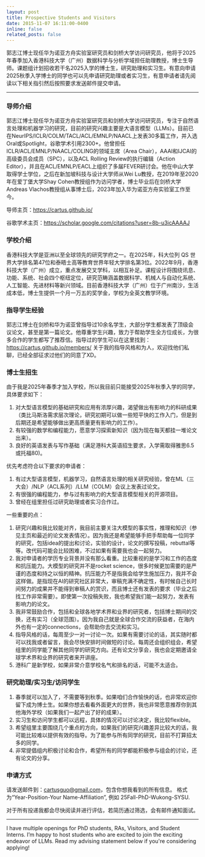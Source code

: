 ```yaml
---
layout: post
title: Prospective Students and Visitors
date: 2015-11-07 16:11:00-0400
inline: false
related_posts: false
---
```


郭志江博士现任华为诺亚方舟实验室研究员和剑桥大学访问研究员，他将于2025年春季加入香港科技大学（广州）数据科学与分析学域担任助理教授，博士生导师。课题组计划招收若干名2025入学的博士生，研究助理和实习生。有意向申请2025秋季入学博士的同学也可以先申请研究助理或者实习生，有意申请者请先阅读以下相关指引然后按照要求发送邮件提交申请。

---

### 导师介绍

郭志江博士现任华为诺亚方舟实验室研究员和剑桥大学访问研究员，专注于自然语言处理和机器学习的研究，目前的研究兴趣主要是大语言模型（LLMs）。目前已在NeurIPS/ICLR/COLM/TACL/ACL/EMNLP/NAACL上发表30多篇工作，并入选Oral或Spotlight，谷歌学术引用2300+。他曾担任ICLR/ACL/EMNLP/NAACL/COLING的领域主席（Area Chair），AAAI和IJCAI的高级委员会成员（SPC），以及ACL Rolling Review的执行编辑（Action Editor），并且在ACL/EMNLP/EACL上组织了多届FEVER研讨会。他在中山大学取得学士学位，之后在新加坡科技与设计大学师从Wei Lu教授，在2019年至2020年在爱丁堡大学Shay Cohen教授组作为访问学者，博士毕业后在剑桥大学Andreas Vlachos教授组从事博士后，2023年加入华为诺亚方舟实验室工作至今。

导师主页：https://cartus.github.io/

谷歌学术主页：https://scholar.google.com/citations?user=8b-u3icAAAAJ

### 学校介绍

香港科技大学是亚洲以至全球领先的研究学府之一。在2025年，科大位列 QS 世界大学排名第47位和泰晤士高等教育世界年轻大学排名第3位。2022年9月，香港科技大学（广州）成立，重点发展交叉学科，以相互补足。课程设计将围绕讯息、功能、系统、社会四个枢纽定位，研究范畴涵盖数据科学、机械人与自动化系统、人工智能、先进材料等新兴领域。目前香港科技大学（广州）位于广州南沙，生活成本低，博士生提供一个月一万五的奖学金，学校为全英文教学环境。


### 指导学生经验

郭志江博士在剑桥和华为诺亚曾指导过10余名学生，大部分学生都发表了顶级会议论文，甚至是第一篇论文。他尊重学生兴趣，致力于帮助学生全方位成长，为很多合作的学生都写了推荐信。指导过的学生可以在这里找到：https://cartus.github.io/members/ 关于我的指导风格和为人，欢迎找他们私聊，已经全部征求过他们的同意了XD。

### 博士生招生

由于我是2025年春季才加入学校，所以我目前只能接受2025年秋季入学的同学，具体要求如下：
1. 对大型语言模型的基础研究和应用有浓厚兴趣，渴望做出有影响力的科研成果（类比马斯洛需求层次理论，研究初期可以做一些短平快的工作入门，但是到后期还是希望能够做出更高质量更有影响力的工作）。
2. 有较强的数学和编程能力，愿意学习探索新知识（因为现在每天都挂一堆论文出来）。
3. 良好的英语发表与写作基础（满足港科大英语招生要求，入学需取得雅思6.5或托福80)。

优先考虑符合以下要求的申请者：
1. 有过大型语言模型，机器学习，自然语言处理的相关研究经验，曾在ML（三大会）/NLP（ACL系列）/LLM（COLM）会议上发表过论文。
2. 有很强的编程能力，参与过有影响力的大型语言模型相关的开源项目。
3. 曾经在组里担任过研究助理或者实习合作过。

一些重要的点：
1. 研究兴趣和我比较能对齐，我目前主要关注大模型的事实性，推理和知识（参见主页和最近的论文发表情况）。因为我还是希望能够手把手帮助每一位同学的研究，包括idea的提出和讨论，实验的设计，论文的撰写投稿，rebuttal等等。改代码可能会比较困难，不过如果有需要我也会一起努力。
2. 我对申请者的学历专业背景并没有那么看重。比较重视的是学习和工作的态度和抗压能力。大模型的研究并不是rocket science，很多时候更加需要的是严谨的态度和持之以恒的精神。抗压能力不是指我会给学生施加压力，我并不会这样做。是指现在AI的研究社区非常大，审稿充满不确定性，有时候自己长时间努力的成果并不能得到审稿人的赏识，而且博士还有发表的要求（毕业之后找工作非常需要）。即使第一次投稿失败，我也希望我们能一起努力，发表有影响力的论文。
3. 我非常鼓励合作，包括和全球各地学术界和业界的研究者，包括博士期间的交换，还有实习（全球范围）。因为我自己就是全球合作交流的获益者，在海内外也有一定的connections，会帮助你去交流和实习。
4. 指导风格的话，每周至少一对一讨论一次。如果有需要讨论的话，其实随时都可以找我或者留言，我会尽快安排时间做短的讨论。每周还会组织组会，希望组里的同学能了解其他同学的研究方向。还有论文分享会，我也会定期邀请全球学术界和业界的研究者来开讲座。
5. 港科广是新学校，如果非常介意学校名气和排名的话，可能不太适合。


### 研究助理/实习生/访问学生

1. 春季就可以加入了，不需要等到秋季。如果咱们合作愉快的话，也非常欢迎你留下成为博士生。如果你想去看看外面更大的世界，我也非常愿意推荐你到其他海外学校（如果我们一起产出了好的成果）。
2. 实习生和访问学生都可以远程，具体的情况可以讨论决定，我比较flexible。
3. 希望组里主要围绕几个重点的方向，如果我们的研究兴趣差异比较大的话，我可能比较难以提供有效的指导。为了能参与所有同学的研究，目前不打算招太多的同学。
4. 非常提倡组内积极讨论和合作，希望所有的同学都能积极参与组会的讨论，还有论文的分享。

### 申请方式

请发送邮件到：cartusguo@gmail.com，包含你想我看到的所有信息。
格式为“Year-Position-Your Name-Affiliation”, 例如 25Fall-PhD-Wukong-SYSU.

对于所有投递我都会尽快阅读并进行评估，若简历通过筛选，会有邮件通知面试。

---

I have multiple openings for PhD students, RAs, Visitors, and Student Interns. I’m happy to host students who are excited to join the exciting endeavor of LLMs. Read my advising statement below if you're considering applying!



